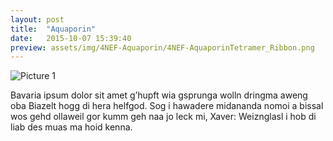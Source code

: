 ```yaml
---
layout: post
title:  "Aquaporin"
date:   2015-10-07 15:39:40
preview: assets/img/4NEF-Aquaporin/4NEF-AquaporinTetramer_Ribbon.png
---
```


![Picture 1](holder.js/800x600?auto=yes)

Bavaria ipsum dolor sit amet g’hupft wia gsprunga wolln dringma aweng oba Biazelt hogg di hera helfgod. Sog i hawadere midananda nomoi a bissal wos gehd ollaweil gor kumm geh naa jo leck mi, Xaver: Weiznglasl i hob di liab des muas ma hoid kenna.
